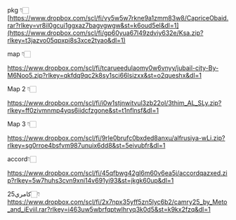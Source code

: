 pkg 👇🏻[https://www.dropbox.com/scl/fi/vy5w5w7rkne9a1zmm83w8/CapriceObaid.rar?rlkey=vr8il0gcui1ggxaz7bagvgwgw&st=k6oud5el&dl=1](https://www.dropbox.com/scl/fi/gp60yua67l49zdviy632e/Ksa.zip?rlkey=t3jazvo05qpxpi8s3xce2tyao&dl=1)

map 👇🏻

https://www.dropbox.com/scl/fi/tcarueedulaomy0w6vnyy/jubail-city-By-M6Noo5.zip?rlkey=qkfdq9qc2k8sy1sci66lsizxx&st=o2queshx&dl=1

Map 2 👇🏻

https://www.dropbox.com/scl/fi/i0w1stjnwitvul3zb22ol/3thim_AL_SLy.zip?rlkey=ff0zivmnmp4yqs6iidcfzgone&st=t1nflnsf&dl=1

Map 3 👇🏻

https://www.dropbox.com/scl/fi/9rle0brufc0bxded8anxu/alfrusiya-wLi.zip?rlkey=sg0rroe4bsfvm987unuix6dd8&st=5eivubfr&dl=1


accord👇🏻

https://www.dropbox.com/scl/fi/45qfbwg42gl6m60v6ea5j/accordqazxed.zip?rlkey=5w7huhs3cvn9xni14v691yi93&st=jkgk60up&dl=1

كامري25👇🏻
https://www.dropbox.com/scl/fi/2x7npx35yff5zn5lyc6b2/camry25_by_Meto_and_iEviil.rar?rlkey=i463uw5wbrfqptwlhryq3k0d5&st=k9kx2fzq&dl=1
